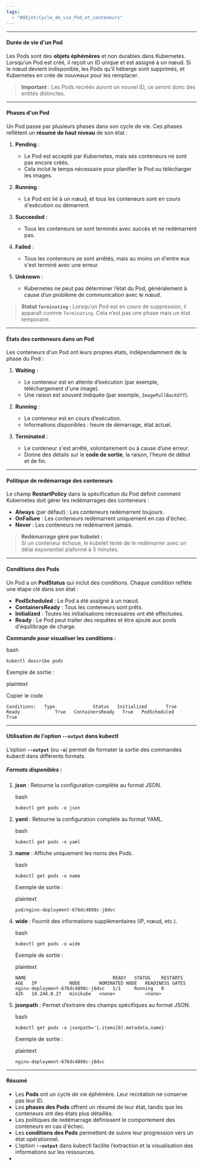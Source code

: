 ```yaml
---
tags:
  - "#Objet/Cycle_de_vie_Pod_et_conteneurs"
---
```

***

#### **Durée de vie d'un Pod**

Les Pods sont des **objets éphémères** et non durables dans Kubernetes. Lorsqu'un Pod est créé, il reçoit un ID unique et est assigné à un nœud. Si le nœud devient indisponible, les Pods qu’il héberge sont supprimés, et Kubernetes en crée de nouveaux pour les remplacer.

> **Important** : Les Pods recréés auront un nouvel ID, ce seront donc des entités distinctes.

---

#### **Phases d'un Pod**

Un Pod passe par plusieurs phases dans son cycle de vie. Ces phases reflètent un **résumé de haut niveau** de son état :

1. **Pending** :
    
    - Le Pod est accepté par Kubernetes, mais ses conteneurs ne sont pas encore créés.
    - Cela inclut le temps nécessaire pour planifier le Pod ou télécharger les images.
2. **Running** :
    
    - Le Pod est lié à un nœud, et tous les conteneurs sont en cours d'exécution ou démarrent.
3. **Succeeded** :
    
    - Tous les conteneurs se sont terminés avec succès et ne redémarrent pas.
4. **Failed** :
    
    - Tous les conteneurs se sont arrêtés, mais au moins un d'entre eux s'est terminé avec une erreur.
5. **Unknown** :
    
    - Kubernetes ne peut pas déterminer l’état du Pod, généralement à cause d’un problème de communication avec le nœud.

> **Statut `Terminating` :** Lorsqu’un Pod est en cours de suppression, il apparaît comme `Terminating`. Cela n’est pas une phase mais un état temporaire.

---

#### **États des conteneurs dans un Pod**

Les conteneurs d'un Pod ont leurs propres états, indépendamment de la phase du Pod :

1. **Waiting** :
    
    - Le conteneur est en attente d’exécution (par exemple, téléchargement d'une image).
    - Une raison est souvent indiquée (par exemple, `ImagePullBackOff`).
2. **Running** :
    
    - Le conteneur est en cours d’exécution.
    - Informations disponibles : heure de démarrage, état actuel.
3. **Terminated** :
    
    - Le conteneur s'est arrêté, volontairement ou à cause d’une erreur.
    - Donne des détails sur le **code de sortie**, la raison, l’heure de début et de fin.

---

#### **Politique de redémarrage des conteneurs**

Le champ **RestartPolicy** dans la spécification du Pod définit comment Kubernetes doit gérer les redémarrages des conteneurs :

- **Always** (par défaut) : Les conteneurs redémarrent toujours.
- **OnFailure** : Les conteneurs redémarrent uniquement en cas d'échec.
- **Never** : Les conteneurs ne redémarrent jamais.

> **Redémarrage géré par kubelet :**  
> Si un conteneur échoue, le kubelet tente de le redémarrer avec un délai exponentiel plafonné à 5 minutes.

---

#### **Conditions des Pods**

Un Pod a un **PodStatus** qui inclut des conditions. Chaque condition reflète une étape clé dans son état :

- **PodScheduled** : Le Pod a été assigné à un nœud.
- **ContainersReady** : Tous les conteneurs sont prêts.
- **Initialized** : Toutes les initialisations nécessaires ont été effectuées.
- **Ready** : Le Pod peut traiter des requêtes et être ajouté aux pools d'équilibrage de charge.

**Commande pour visualiser les conditions :**

bash


`kubectl describe pods`

Exemple de sortie :

plaintext

Copier le code

`Conditions:   Type              Status   Initialized       True   Ready             True   ContainersReady   True   PodScheduled      True`

---

#### **Utilisation de l'option `--output` dans kubectl**

L’option **`--output`** (ou **`-o`**) permet de formater la sortie des commandes kubectl dans différents formats.

##### Formats disponibles :

1. **json** : Retourne la configuration complète au format JSON.
    
    bash
    
    `kubectl get pods -o json`
    
2. **yaml** : Retourne la configuration complète au format YAML.
    
    bash
    
    `kubectl get pods -o yaml`
    
3. **name** : Affiche uniquement les noms des Pods.
    
    bash
    
    `kubectl get pods -o name`
    
    Exemple de sortie :
    
    plaintext
    
    `pod/nginx-deployment-676dc4898c-j8dvc`
    
4. **wide** : Fournit des informations supplémentaires (IP, nœud, etc.).
    
    bash
    
    `kubectl get pods -o wide`
    
    Exemple de sortie :
    
    plaintext
    
    `NAME                                READY   STATUS    RESTARTS   AGE   IP            NODE       NOMINATED NODE   READINESS GATES nginx-deployment-676dc4898c-j8dvc   1/1     Running   0          42h   10.244.0.27   minikube   <none>           <none>`
    
5. **jsonpath** : Permet d’extraire des champs spécifiques au format JSON.
    
    bash
    
    `kubectl get pods -o jsonpath='{.items[0].metadata.name}'`
    
    Exemple de sortie :
    
    plaintext
    
    `nginx-deployment-676dc4898c-j8dvc`
    

---

#### **Résumé**

- Les **Pods** ont un cycle de vie éphémère. Leur recréation ne conserve pas leur ID.
- Les **phases des Pods** offrent un résumé de leur état, tandis que les conteneurs ont des états plus détaillés.
- Les politiques de redémarrage définissent le comportement des conteneurs en cas d'échec.
- Les **conditions des Pods** permettent de suivre leur progression vers un état opérationnel.
- L’option **`--output`** dans kubectl facilite l’extraction et la visualisation des informations sur les ressources.
- 